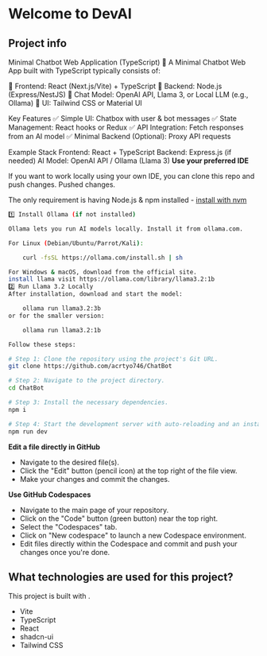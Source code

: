 # Welcome to DevAI

## Project info
Minimal Chatbot Web Application (TypeScript) 🚀
A Minimal Chatbot Web App built with TypeScript typically consists of:

🔹 Frontend: React (Next.js/Vite) + TypeScript
🔹 Backend: Node.js (Express/NestJS)
🔹 Chat Model: OpenAI API, Llama 3, or Local LLM (e.g., Ollama)
🔹 UI: Tailwind CSS or Material UI

Key Features
✅ Simple UI: Chatbox with user & bot messages
✅ State Management: React hooks or Redux
✅ API Integration: Fetch responses from an AI model
✅ Minimal Backend (Optional): Proxy API requests

Example Stack
Frontend: React + TypeScript
Backend: Express.js (if needed)
AI Model: OpenAI API / Ollama (Llama 3)
**Use your preferred IDE**

If you want to work locally using your own IDE, you can clone this repo and push changes. Pushed changes.

The only requirement is having Node.js & npm installed - [install with nvm](https://github.com/nvm-sh/nvm#installing-and-updating)

```sh
1️⃣ Install Ollama (if not installed)

Ollama lets you run AI models locally. Install it from ollama.com.

For Linux (Debian/Ubuntu/Parrot/Kali):

    curl -fsSL https://ollama.com/install.sh | sh

For Windows & macOS, download from the official site.
install llama visit https://ollama.com/library/llama3.2:1b
2️⃣ Run Llama 3.2 Locally
After installation, download and start the model:

    ollama run llama3.2:3b
or for the smaller version:

    ollama run llama3.2:1b

Follow these steps:

# Step 1: Clone the repository using the project's Git URL.
git clone https://github.com/acrtyo746/ChatBot

# Step 2: Navigate to the project directory.
cd ChatBot

# Step 3: Install the necessary dependencies.
npm i

# Step 4: Start the development server with auto-reloading and an instant preview.
npm run dev
```

**Edit a file directly in GitHub**

- Navigate to the desired file(s).
- Click the "Edit" button (pencil icon) at the top right of the file view.
- Make your changes and commit the changes.

**Use GitHub Codespaces**

- Navigate to the main page of your repository.
- Click on the "Code" button (green button) near the top right.
- Select the "Codespaces" tab.
- Click on "New codespace" to launch a new Codespace environment.
- Edit files directly within the Codespace and commit and push your changes once you're done.

## What technologies are used for this project?

This project is built with .

- Vite
- TypeScript
- React
- shadcn-ui
- Tailwind CSS


